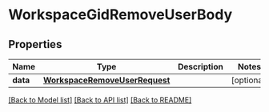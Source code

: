 # WorkspaceGidRemoveUserBody

## Properties
Name | Type | Description | Notes
------------ | ------------- | ------------- | -------------
**data** | [**WorkspaceRemoveUserRequest**](WorkspaceRemoveUserRequest.md) |  | [optional] 

[[Back to Model list]](../README.md#documentation-for-models) [[Back to API list]](../README.md#documentation-for-api-endpoints) [[Back to README]](../README.md)

